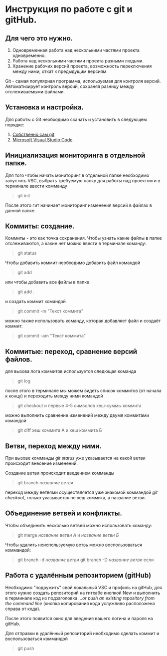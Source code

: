 # Инструкция по работе с git и gitHub.

## Для чего это нужно.

1. Одновременная работа над несколькими частями проекта одновременно.
2. Работа над несколькими частями проекта разными людьми.
3. Хранение рабочих версий проекта, возможность переключения между ними, откат к предыдущим версиям.

Git - самая популярная программа, используемая для контроля версий. Автоматизирует контроль версий, сохраняя разницу между отслеживаемыми файлами.

## Установка и настройка.

Для работы с Git необходимо скачать и установить в следующем порядке:

1. [Cобственно сам git](https://git-scm.com/book/ru/v2/%D0%92%D0%B2%D0%B5%D0%B4%D0%B5%D0%BD%D0%B8%D0%B5-%D0%A3%D1%81%D1%82%D0%B0%D0%BD%D0%BE%D0%B2%D0%BA%D0%B0-Git)
2. [Microsoft Visual Studio Code](https://code.visualstudio.com/)

## Инициализация мониторинга в отдельной папке.

Для того чтобы начать мониторинг в отдельной папке необходимо запустить VSC, выбрать требуемую папку для работы над проектом и в терминале ввести комманду 
> git init

После этого гит начинает мониторинг изменения версий в файлах в данной папке. 

## Коммиты: создание.

Коммиты - это как точка сохранения. Чтобы узнать какие файлы в папке отслеживаются, а какие нет можно ввести в терминале команду:

>git status

Чтобы добавить коммит необходимо добавить файл командой

> git add

или чтобы добавить все файлы в папке

> git add .

и создать коммит командой

> git commit -m "Текст коммита"

можно также использовать команду, которая добавляет файл и создаёт коммит:

> git commit -am "Текст коммита"

## Коммитые: переход, сравнение версий файлов.

для вызова лога коммитов используется следющая команда

> git log

после этого в терминале мы можем видеть список коммитов (от начала к концу) и переходить между ними командой

> git checkout и первые 4-5 символов хеш-суммы коммита

можно выполнить сравнение изменений между двумя коммитами командой

> git diff хеш коммита А и хеш коммита Б

## Ветви, переход между ними.

При вызове комманды _git status_ уже указывается на какой ветви происходит внесение изменений.

Создание ветви происходит введением комманды

> git branch _название ветви_

переход между ветвями осуществляется уже знакомой коммандой _git checkout_, только указывается не хеш коммита, а название ветви.

## Объединение ветвей и конфликты.

Чтобы объединить несколько ветвей можно использовать команду:

> git merge _название ветви А_ и _название ветви Б_

Чтобы удалить неиспользуемую ветвь можно воспользоваться коммандой:

> git branch -d _название ветви_
> git branch -D _название ветви_ если

## Работа с удалённым репозиторием (gitHub)

Необходимо "подружить" свой локальный VSC и профиль на gitHub, для этого нужно создать репозиторий на гитхабе кнопкой New и выполнить в терминале код из подзаголовка _…or push an existing repository from the command line_ (кнопка копирования кода услужливо расположена справа от кода).

После этого появится окно для введения вашего логина и пароля на gitHub.

Для отправки в удалённый репозиторий необходимо сделать коммит и воспользоваться коммандой 
>git push